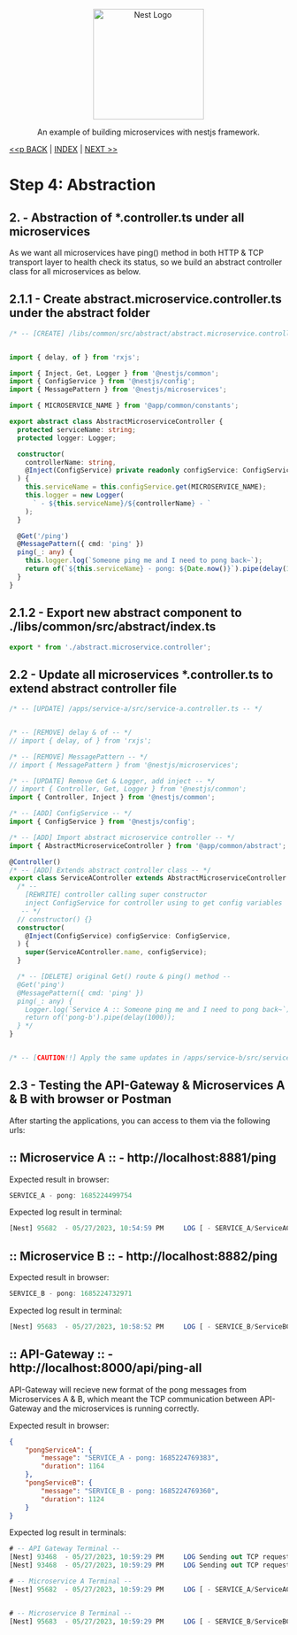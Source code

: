 <p align="center">
  <a href="http://nestjs.com/" target="blank"><img src="https://nestjs.com/img/logo-small.svg" width="200" alt="Nest Logo" /></a>
</p>

<p align="center">An example of building microservices with nestjs framework.</p>

[<<p BACK](./step4.1.md) | [INDEX](../README.md) | [NEXT >>](./step4-3.md)

# Step 4: Abstraction

## 2. - Abstraction of *.controller.ts under all microservices

As we want all microservices have ping() method in both HTTP & TCP transport layer to health check its status, so we build an abstract controller class for all microservices as below.


## 2.1.1 - Create abstract.microservice.controller.ts under the abstract folder

```ts
/* -- [CREATE] /libs/common/src/abstract/abstract.microservice.controller.ts -- */


import { delay, of } from 'rxjs';

import { Inject, Get, Logger } from '@nestjs/common';
import { ConfigService } from '@nestjs/config';
import { MessagePattern } from '@nestjs/microservices';

import { MICROSERVICE_NAME } from '@app/common/constants';

export abstract class AbstractMicroserviceController {
  protected serviceName: string;
  protected logger: Logger;

  constructor(
    controllerName: string,
    @Inject(ConfigService) private readonly configService: ConfigService,
  ) {
    this.serviceName = this.configService.get(MICROSERVICE_NAME);
    this.logger = new Logger(
      ` - ${this.serviceName}/${controllerName} - `
    );
  }

  @Get('/ping')
  @MessagePattern({ cmd: 'ping' })
  ping(_: any) {
    this.logger.log(`Someone ping me and I need to pong back~`);
    return of(`${this.serviceName} - pong: ${Date.now()}`).pipe(delay(1000));
  }
}
```


## 2.1.2 - Export new abstract component to ./libs/common/src/abstract/index.ts
```ts
export * from './abstract.microservice.controller';
```


## 2.2 - Update all microservices *.controller.ts to extend abstract controller file

```ts
/* -- [UPDATE] /apps/service-a/src/service-a.controller.ts -- */


/* -- [REMOVE] delay & of -- */
// import { delay, of } from 'rxjs';

/* -- [REMOVE] MessagePattern -- */
// import { MessagePattern } from '@nestjs/microservices';

/* -- [UPDATE] Remove Get & Logger, add inject -- */
// import { Controller, Get, Logger } from '@nestjs/common';
import { Controller, Inject } from '@nestjs/common';

/* -- [ADD] ConfigService -- */
import { ConfigService } from '@nestjs/config';

/* -- [ADD] Import abstract microservice controller -- */
import { AbstractMicroserviceController } from '@app/common/abstract';

@Controller()
/* -- [ADD] Extends abstract controller class -- */
export class ServiceAController extends AbstractMicroserviceController {
  /* -- 
    [REWRITE] controller calling super constructor
    inject ConfigService for controller using to get config variables
   -- */
  // constructor() {}
  constructor(
    @Inject(ConfigService) configService: ConfigService,
  ) {
    super(ServiceAController.name, configService);
  }

  /* -- [DELETE] original Get() route & ping() method -- 
  @Get('ping')
  @MessagePattern({ cmd: 'ping' })
  ping(_: any) {
    Logger.log(`Service A :: Someone ping me and I need to pong back~`);
    return of('pong-b').pipe(delay(1000));
  } */
}


/* -- [CAUTION!!] Apply the same updates in /apps/service-b/src/service-b.controller.ts -- */
```

## 2.3 - Testing the API-Gateway & Microservices A & B with browser or Postman

After starting the applications, you can access to them via the following urls:

## :: Microservice A :: - http://localhost:8881/ping

Expected result in browser:
```ts
SERVICE_A - pong: 1685224499754
```

Expected log result in terminal:
```sql
[Nest] 95682  - 05/27/2023, 10:54:59 PM     LOG [ - SERVICE_A/ServiceAController - ] Someone ping me and I need to pong back~
```

## :: Microservice B :: - http://localhost:8882/ping

Expected result in browser:
```ts
SERVICE_B - pong: 1685224732971
```

Expected log result in terminal:
```sql
[Nest] 95683  - 05/27/2023, 10:58:52 PM     LOG [ - SERVICE_B/ServiceBController - ] Someone ping me and I need to pong back~
```

## :: API-Gateway :: - http://localhost:8000/api/ping-all

API-Gateway will recieve new format of the pong messages from Microservices A & B, which meant the TCP communication between API-Gateway and the microservices is running correctly.

Expected result in browser:
```json
{
    "pongServiceA": {
        "message": "SERVICE_A - pong: 1685224769383",
        "duration": 1164
    },
    "pongServiceB": {
        "message": "SERVICE_B - pong: 1685224769360",
        "duration": 1124
    }
}
```

Expected log result in terminals:
```sql
# -- API Gateway Terminal -- 
[Nest] 93468  - 05/27/2023, 10:59:29 PM     LOG Sending out TCP request to ping microservice A
[Nest] 93468  - 05/27/2023, 10:59:29 PM     LOG Sending out TCP request to ping microservice B

# -- Microservice A Terminal -- 
[Nest] 95682  - 05/27/2023, 10:59:29 PM     LOG [ - SERVICE_A/ServiceAController - ] Someone ping me and I need to pong back~


# -- Microservice B Terminal -- 
[Nest] 95683  - 05/27/2023, 10:59:29 PM     LOG [ - SERVICE_B/ServiceBController - ] Someone ping me and I need to pong back~
```
